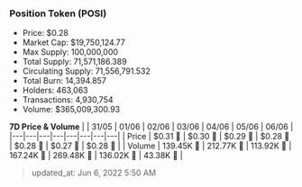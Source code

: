 
  ### Position Token (POSI)
  - Price: $0.28
  - Market Cap: $19,750,124.77
  - Max Supply: 100,000,000
  - Total Supply: 71,571,186.389
  - Circulating Supply: 71,556,791.532
  - Total Burn: 14,394.857
  - Holders: 463,063
  - Transactions: 4,930,754
  - Volume: $365,009,300.93

  **7D Price & Volume**
  | | 31&#x2F;05 | 01&#x2F;06 | 02&#x2F;06 | 03&#x2F;06 | 04&#x2F;06 | 05&#x2F;06 | 06&#x2F;06 |
  |---|---|---|---|---|---|---|---|
  | Price | $0.31 🔻 | $0.30 🔻 | $0.29 🔻 | $0.28 🔻 | $0.28 🔻 | $0.27 🔻 | $0.28 🚀 |
  | Volume | 139.45K 🔻 | 212.77K 🚀 | 113.92K 🔻 | 167.24K 🚀 | 269.48K 🚀 | 136.02K 🔻 | 43.38K 🔻 |

  > updated_at: Jun 6, 2022 5:50 AM

